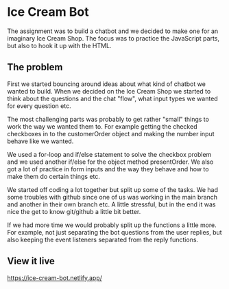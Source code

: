 # Ice Cream Bot
The assignment was to build a chatbot and we decided to make one for an imaginary Ice Cream Shop.
The focus was to practice the JavaScript parts, but also to hook it up with the HTML.

## The problem
First we started bouncing around ideas about what kind of chatbot we wanted to build. When we decided on the Ice Cream Shop we started to think about the questions and the chat "flow", what input types we wanted for every question etc.

The most challenging parts was probably to get rather "small" things to work the way we wanted them to. For example getting the checked checkboxes in to the customerOrder object and making the number input behave like we wanted.

We used a for-loop and if/else statement to solve the checkbox problem and we used another if/else for the object method presentOrder. We also got a lot of practice in form inputs and the way they behave and how to make them do certain things etc.

We started off coding a lot together but split up some of the tasks. We had some troubles with github since one of us was working in the main branch and another in their own branch etc. A little stressful, but in the end it was nice the get to know git/github a little bit better.

If we had more time we would probably split up the functions a little more. For example, not just separating the bot questions from the user replies, but also keeping the event listeners separated from the reply functions.

## View it live
https://ice-cream-bot.netlify.app/
